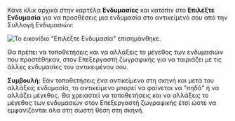 Κάνε κλικ αρχικά στην καρτέλα **Ενδυμασίες** και κατόπιν στο **Επιλέξτε Ενδυμασία** για να προσθέσεις μια ενδυμασία στο αντικείμενό σου από την Συλλογή Ενδυμασιών:

![Το εικονίδιο "Επιλέξτε Ενδυμασία" επισημάνθηκε.](images/choose-a-costume.png)

Θα πρέπει να τοποθετήσεις και να αλλάξεις το μέγεθος των ενδυμασιών που προστέθηκαν, στον Επεξεργαστή ζωγραφικής για να ταιριάζει με τις άλλες ενδυμασίες του αντικειμένου σου.

**Συμβουλή:** Εάν τοποθετήσεις ένα αντικείμενο στη σκηνή και μετά του αλλάξεις ενδυμασία, το αντικείμενο μπορεί να φαίνεται να "πηδά" ή να αλλάζει μέγεθος. Θα χρειαστεί να τοποθετήσεις και να αλλάξεις το μέγεθος των ενδυμασιών στον Επεξεργαστή ζωγραφικής έτσι ώστε να εμφανίζονται όλα στη σωστή θέση στη σκηνή.

